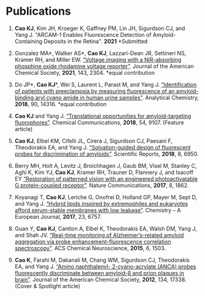 # Publications

1.	**Cao KJ**, Kim JH, Kroeger K, Gaffney PM, Lin JH, Sigurdson CJ, and Yang J. "ARCAM-1 Enables Fluorescence Detection of Amyloid-Containing Deposits in the Retina". **2021** *Submitted

2.	Gonzalez MA\*, Walker AS\*, **Cao KJ**, Lazzari-Dean JR, Settineri NS, Kramer RH, and Miller EW. [“Voltage imaging with a NIR-absorbing phosphine oxide rhodamine voltage reporter”](https://pubs.acs.org/doi/10.1021/jacs.0c11382). Journal of the American Chemical Society, **2021**, 143, 2304. *equal contribution 

3.	Do JP\*, **Cao KJ**\*, Wei S, Laurent L, Parast M, and Yang J. [“Identification of patients with preeclampsia by measuring fluorescence of an amyloid-binding aryl cyano amide in human urine samples”](https://pubs.acs.org/doi/10.1021/acs.analchem.8b03649). Analytical Chemistry, **2018**, 90, 14316. *equal contribution

4.	**Cao KJ** and Yang J. [“Translational opportunities for amyloid-targeting fluorophores”](http://pubs.rsc.org/en/Content/ArticleLanding/2018/CC/C8CC03619E#!divAbstract). Chemical Communications, **2018**, 54, 9107. (Feature article)

5.	**Cao KJ**, Elbel KM, Cifelli JL, Cirera J, Sigurdson CJ, Paesani F, Theodorakis EA, and Yang J. [“Solvation-guided design of fluorescent probes for discrimination of amyloids”](https://www.nature.com/articles/s41598-018-25131-2). Scientific Reports, **2018**, 8, 6950.

6.	Berry MH, Holt A, Levitz J, Broichhagen J, Gaub BM, Visel M, Stanley C, Aghi K, Kim YJ, **Cao KJ**, Kramer RH, Trauner D, Flannery J, and Isacoff EY [“Restoration of patterned vision with an engineered photoactivatable G protein-coupled receptor”](https://www.nature.com/articles/s41467-017-01990-7). Nature Communications, **2017**, 8, 1862.

7.	Koyanagi T, **Cao KJ**, Leriche G, Onofrei D, Holland GP, Mayer M, Sept D, and Yang J. [“Hybrid lipids inspired by extremophiles and eukaryotes afford serum-stable membranes with low leakage”](https://onlinelibrary.wiley.com/doi/full/10.1002/chem.201701378). Chemistry – A European Journal, **2017**, 23, 6757.

8.	Guan Y, **Cao KJ**, Cantlon A, Elbel K, Theodorakis EA, Walsh DM, Yang J, and Shah JV. [“Real-time monitoring of Alzheimer’s-related amyloid aggregation via probe enhancement-fluorescence correlation spectroscopy”](https://pubs.acs.org/doi/10.1021/acschemneuro.5b00176). ACS Chemical Neuroscience, **2015**, 6, 1503.

9.	**Cao K**, Farahi M, Dakanali M, Chang WM, Sigurdson CJ, Theodorakis EA, and Yang J. [“Amino naphthalenyl- 2-cyano-acrylate (ANCA) probes fluorescently discriminate between amyloid-β and prion plaques in brain”](https://pubs.acs.org/doi/abs/10.1021/ja3063698). Journal of the American Chemical Society, **2012**, 134, 17338. (Cover & Spotlight article)
